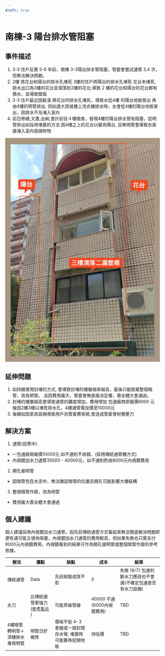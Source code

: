 ```yaml
---
draft: true
---
```



# 南棟-3 陽台排水管阻塞


## 事件描述

1. 3-3 住戶反應 5-6 年前，南棟 3-3陽台排水管阻塞，管委會嘗試通管 3,4 次，但無法解決問題。
2. 2樓 將花台和陽台的排水孔堵死 3樓的住戶將陽台的排水孔堵死 花台未堵死, 排水出口為3樓的花台並滴落到2樓的花台,導致 2 樓的花台和陽台的花台都有積水，並導致壁癌
3. 3-3 住戶最近因裝潢 將花台的排水孔堵死，導致水從4樓 的陽台地板冒出 再由4樓的明管排出, 但如遇大雨或樓上洗衣機排水時，水會從4樓的陽台地板冒出，因排水不及淹入室內
4. 前日修繕,文書,出納,會計前往４樓檢查，發現4樓的陽台排水管有阻塞，從明管排出如採用堵塞的方法 因4樓之上的花台以變為陽台, 且無明管會導致水直接淹入室內毀損財物

![花台](./img/pipe1.png)



## 延伸問題

1. 如持續使用封堵的方式, 會導致封堵的樓層越來越高，最後只能廢棄整個暗管，改為明管。 且因費用龐大，管委會無直接決定權，需全體大會通過。
2. 封堵的樓層越高會導致通管的難度增加，費用增加 包通廠商原報價6000 元 後因2樓3樓以堵死排水孔，4樓通管需加價至10000元
3. 後續如因家具毀損導致用戶向管委費索賠,會造成管委會財務壓力


## 解決方案

1. 通管(投票中)
  - 一包通廠商報價10000元  如不通則不收錢，(採用傳統通管機方式)
  - 內視鏡加水刀通管35000 - 40000元，如不通則酌收8000元內視鏡費用
2. 開孔接明管
  - 因暗管包在水泥中，無法確認暗管的位置且開孔可能影響大樓結構 
3. 整個暗管作廢，改為明管
  - 費用龐大需全體大會通過

 
## 個人建議

個人建議採用內視鏡加水刀通管，因先前傳統通管方式看起來無法徹底解決問題即便有通可能又很快阻塞，內視鏡加水刀通管的費用較高，但如果失敗也只需支付8000元內視鏡費用，內視鏡看到的結果可作為開孔接明管或整個暗管作廢的參考依據。


| 辦法 | 優點 | 缺點 | 成本 | 結果 |
|----------|----------|----------|----------|----------|
| 傳統通管    | Data     | 先前經驗成效不彰     | 0     | 失敗 (9/7) 包通判斷水刀應該也不會通(不確定包通是否有水刀設備)     |
| 水刀    | 比傳統通管更強力([參考影片](https://www.youtube.com/watch?v=29QG3WzZOmQ) )     | 可能弄破管線    | 40000 不通(8000內視鏡費用)     | TBD     |
| 4樓暗管轉明管＋頂樓排水專用明管    | 明管日好維修     | 價格不低 4-3 會變成一個封閉存水彎, 堵塞時可能要再挖開地板    | 待估價     | TBD     |


